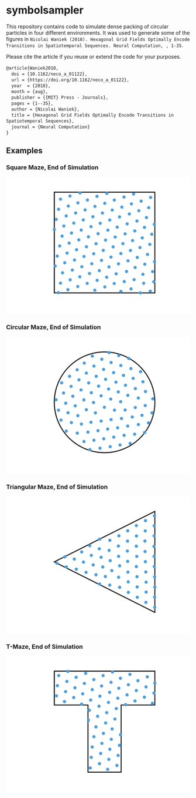 # symbolsampler

This repository contains code to simulate dense packing of circular particles in four different environments. 
It was used to generate some of the figures in `Nicolai Waniek (2018). Hexagonal Grid Fields Optimally Encode Transitions in Spatiotemporal Sequences. Neural Computation, , 1-35`.

Please cite the article if you reuse or extend the code for your purposes.

```
@article{Waniek2018,
  doi = {10.1162/neco_a_01122},
  url = {https://doi.org/10.1162/neco_a_01122},
  year  = {2018},
  month = {aug},
  publisher = {{MIT} Press - Journals},
  pages = {1--35},
  author = {Nicolai Waniek},
  title = {Hexagonal Grid Fields Optimally Encode Transitions in Spatiotemporal Sequences},
  journal = {Neural Computation}
}
```


## Examples

### Square Maze, End of Simulation
![Square Maze, End of Simulation](output/square_20000.svg)

### Circular Maze, End of Simulation
![Circular Maze, End of Simulation](output/circular_20000.svg)

### Triangular Maze, End of Simulation
![Triangular Maze, End of Simulation](output/triangular_20000.svg)

### T-Maze, End of Simulation
![T-Maze, End of Simulation](output/tmaze_20000.svg)
